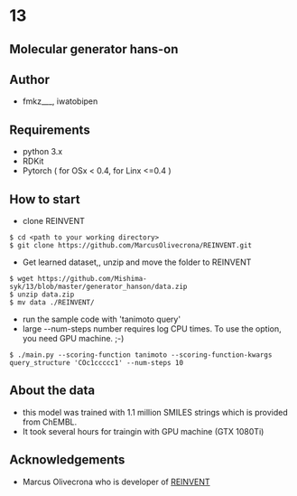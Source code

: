 # 13

## Molecular generator hans-on

## Author
- fmkz___, iwatobipen

## Requirements

- python 3.x
- RDKit
- Pytorch ( for OSx < 0.4, for Linx <=0.4 )

## How to start

- clone REINVENT
```
$ cd <path to your working directory>
$ git clone https://github.com/MarcusOlivecrona/REINVENT.git
```
- Get learned dataset,, unzip and move the folder to REINVENT
```
$ wget https://github.com/Mishima-syk/13/blob/master/generator_hanson/data.zip 
$ unzip data.zip
$ mv data ./REINVENT/
```
- run the sample code with 'tanimoto query'
- large --num-steps number requires log CPU times. To use the option, you need GPU machine. ;-)
```
$ ./main.py --scoring-function tanimoto --scoring-function-kwargs query_structure 'COc1ccccc1' --num-steps 10
```

## About the data
- this model was trained with 1.1 million SMILES strings which is provided from ChEMBL.
- It took several hours for traingin with GPU machine (GTX 1080Ti)

## Acknowledgements
- Marcus Olivecrona who is developer of [REINVENT](https://github.com/MarcusOlivecrona/REINVENT)


